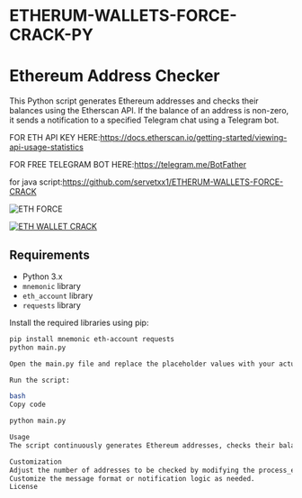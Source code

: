 # ETHERUM-WALLETS-FORCE-CRACK-PY
# Ethereum Address Checker

This Python script generates Ethereum addresses and checks their balances using the Etherscan API. If the balance of an address is non-zero, it sends a notification to a specified Telegram chat using a Telegram bot.

FOR ETH API KEY HERE:https://docs.etherscan.io/getting-started/viewing-api-usage-statistics

FOR FREE TELEGRAM BOT HERE:https://telegram.me/BotFather

for java script:https://github.com/servetxx1/ETHERUM-WALLETS-FORCE-CRACK


![ETH FORCE](https://i.hizliresim.com/bk7b1u9.png)


[![ETH WALLET CRACK]([https://i.hizliresim.com/tecmwtg.png])](https://www.youtube.com/watch?v=VHq7bDzuDP4)


## Requirements

- Python 3.x
- `mnemonic` library
- `eth_account` library
- `requests` library

Install the required libraries using pip:

```bash
pip install mnemonic eth-account requests
python main.py

Open the main.py file and replace the placeholder values with your actual Ethereum API key, Telegram bot token, and chat ID.

Run the script:

bash
Copy code

python main.py

Usage
The script continuously generates Ethereum addresses, checks their balances, and sends notifications to the specified Telegram chat if the balance is non-zero.

Customization
Adjust the number of addresses to be checked by modifying the process_eth_address() function.
Customize the message format or notification logic as needed.
License
